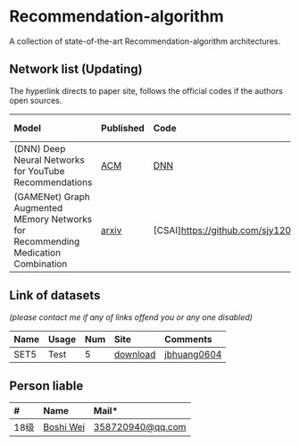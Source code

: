 # Recommendation-algorithm
A collection of state-of-the-art Recommendation-algorithm architectures.

## Network list (Updating)
The hyperlink directs to paper site, follows the official codes if the authors open sources.

|Model |Published |Code|Keywords|Person liable*|
|:-----|:---------|:-----|:-------|:-------|
|(DNN) Deep Neural Networks for YouTube Recommendations| [ACM](https://arxiv.org/pdf/1905.02538.pdf)|[DNN](http://sci-hub.tw/10.1145/2959100.2959190)| recommender system; deep learning; scalability  | Boshi Wei|
|(GAMENet)  Graph Augmented MEmory Networks for Recommending Medication Combination| [arxiv](http://arxiv.org/pdf/1809.01852v1.pdf)|[CSAI]https://github.com/sjy1203/GAMENet)| recommender ; GAMENet  | Boshi Wei|

## Link of datasets
*(please contact me if any of links offend you or any one disabled)*

|Name|Usage|Num|Site|Comments|
|:---|:----|:----|:---|:-----|
|SET5|Test|5|[download](https://uofi.box.com/shared/static/kfahv87nfe8ax910l85dksyl2q212voc.zip)|[jbhuang0604](https://github.com/jbhuang0604/SelfExSR)|


## Person liable
|#|Name |Mail* |
|:-----|:----- |:-----|
|18级|[Boshi Wei](https://github.com/weiboshi)|358720940@qq.com|
